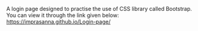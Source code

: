 A login page designed to practise the use of CSS library called Bootstrap. <br>
You can view it through the link given below: <br>
https://imprasanna.github.io/Login-page/
